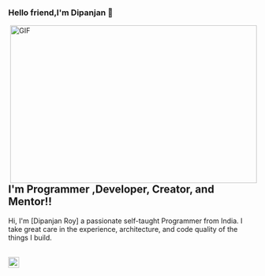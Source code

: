 ### Hello friend,I'm Dipanjan 👋

 <img align="right" alt="GIF" src="https://csspoint101.com/wp-content/uploads/2020/10/Developer-on-laptop.gif" width="500" height="320" />


## I'm Programmer ,Developer, Creator, and Mentor!!


Hi, I'm [Dipanjan Roy] a passionate self-taught Programmer from India. I take great care in the experience, architecture, and code quality of the things I build.

<br>
<a href="linkedin.com/in/dipanjan-roy369">
  <img align="left" alt="Dipanjan Roy" width="22px" src="https://raw.githubusercontent.com/peterthehan/peterthehan/master/assets/linkedin.svg" />
</a>
<br />

